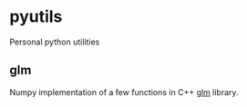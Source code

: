 # pyutils
Personal python utilities

## glm
Numpy implementation of a few functions in C++ [glm](https://github.com/g-truc/glm) library.


